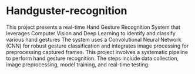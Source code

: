 # Handguster-recognition
This project presents a real-time Hand Gesture Recognition System that leverages Computer Vision and Deep Learning to identify and classify various hand gestures
The system uses a Convolutional Neural Network (CNN) for robust gesture classification and integrates image processing for preprocessing captured frames. This project involves a systematic pipeline to perform hand gesture recognition. The steps include data collection, image preprocessing, model training, and real-time testing.
